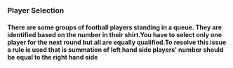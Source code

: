 ### Player Selection
#### There are some groups of football players standing in a queue. They are identified based on the number in their shirt.You have to select only one player for the next round but all are equally qualified.To resolve this issue a rule is used that is summation of left hand side players' number should be equal to the right hand side
